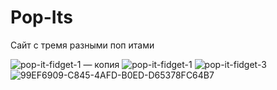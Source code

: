# Pop-Its

Сайт с тремя разными поп итами 

![pop-it-fidget-1 — копия](https://user-images.githubusercontent.com/56477695/122687635-2ff05c80-d220-11eb-9a57-4a649c6d3114.jpg)
![pop-it-fidget-1](https://user-images.githubusercontent.com/56477695/122687641-341c7a00-d220-11eb-8abb-e270bb9f2d51.jpg)
![pop-it-fidget-3](https://user-images.githubusercontent.com/56477695/122687643-37176a80-d220-11eb-941a-6cd1e3ae7297.jpg)
![99EF6909-C845-4AFD-B0ED-D65378FC64B7](https://user-images.githubusercontent.com/56477695/122687648-3da5e200-d220-11eb-97a1-2a42512ed724.jpeg)
